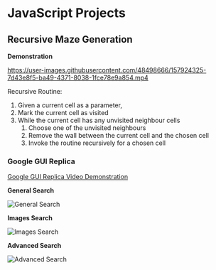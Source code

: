 # JavaScript Projects


## Recursive Maze Generation ##

**Demonstration**

https://user-images.githubusercontent.com/48498666/157924325-7d43e8f5-ba49-4371-8038-1fce78e9a854.mp4


Recursive Routine:
1. Given a current cell as a parameter,
2. Mark the current cell as visited
3. While the current cell has any unvisited neighbour cells
    1. Choose one of the unvisited neighbours
    2. Remove the wall between the current cell and the chosen cell
    3. Invoke the routine recursively for a chosen cell

### Google GUI Replica ###
[Google GUI Replica Video Demonstration](https://youtu.be/ZfzvH0IIWos)
<br>


  
**General Search** 

  
![General Search](https://user-images.githubusercontent.com/48498666/157908060-0a7fa00a-9cf4-4ecb-b9ef-11487760f6a3.png) 
  

**Images Search**

  
![Images Search](https://user-images.githubusercontent.com/48498666/157908102-9125be2b-011d-454c-8447-1aa2055e9233.png) 
  
  
**Advanced Search**

  
![Advanced Search](https://user-images.githubusercontent.com/48498666/157908122-b2b590b1-21b7-40b0-8948-b2d97075ec90.png)
